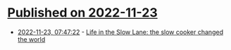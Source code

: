 # [Published on 2022-11-23](index.md)

* [2022-11-23, 07:47:22](https://news.ycombinator.com/item?id=33716353) - [Life in the Slow Lane: the slow cooker changed the world](https://longreads.com/2022/11/17/life-in-the-slow-lane/)

